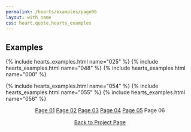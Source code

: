 ```yaml
---
permalink: /hearts/examples/page06
layout: with_name
css: heart,quote,hearts_examples
---
```


## Examples

{% include hearts_examples.html name="025" %}
{% include hearts_examples.html name="048" %}
{% include hearts_examples.html name="000" %}

{% include hearts_examples.html name="054" %}
{% include hearts_examples.html name="055" %}
{% include hearts_examples.html name="056" %}



<center>
<div class="index-div">
<a href="/hearts/examples">Page 01</a>
<a href="/hearts/examples/page02">Page 02</a>
<a href="/hearts/examples/page03">Page 03</a>
<a href="/hearts/examples/page04">Page 04</a>
<a href="/hearts/examples/page05">Page 05</a>
Page 06

<br/>
<div style="padding-top: 15px;">
<a href="/works/heart">Back to Project Page</a>
</div>

</div>
</center>
